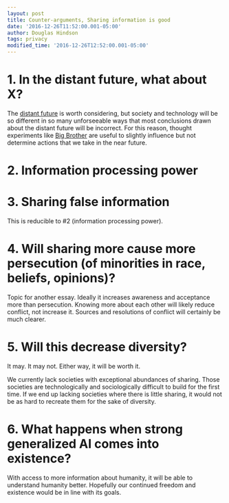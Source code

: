 ```yaml
---
layout: post
title: Counter-arguments, Sharing information is good
date: '2016-12-26T11:52:00.001-05:00'
author: Douglas Hindson
tags: privacy
modified_time: '2016-12-26T12:52:00.001-05:00'
---
```


# 1. In the distant future, what about X?

The [distant future](https://en.wikipedia.org/wiki/Futures_studies) is worth considering, but society and technology will be so different in so many unforseeable ways that most conclusions drawn about the distant future will be incorrect. For this reason, thought experiments like [Big Brother](https://en.wikipedia.org/wiki/Big_Brother_(Nineteen_Eighty-Four)) are useful to slightly influence but not determine actions that we take in the near future.

# 2. Information processing power

# 3. Sharing false information

This is reducible to #2 (information processing power).

# 4. Will sharing more cause more persecution (of minorities in race, beliefs, opinions)?

Topic for another essay. Ideally it increases awareness and acceptance more than persecution. Knowing more about each other will likely reduce conflict, not increase it. Sources and resolutions of conflict will certainly be much clearer.

# 5. Will this decrease diversity?

It may. It may not. Either way, it will be worth it.

We currently lack societies with exceptional abundances of sharing. Those societies are technologically and sociologically difficult to build for the first time. If we end up lacking societies where there is little sharing, it would not be as hard to recreate them for the sake of diversity.

# 6. What happens when strong generalized AI comes into existence?

With access to more information about humanity, it will be able to understand humanity better. Hopefully our continued freedom and existence would be in line with its goals. 
